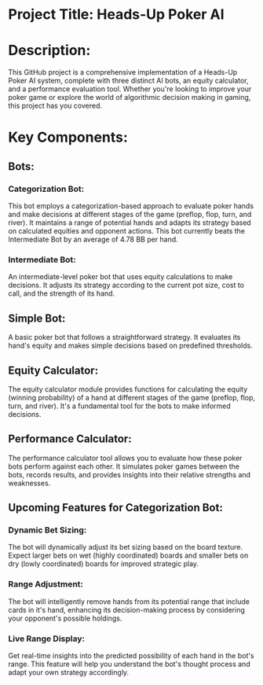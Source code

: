 # Project Title: Heads-Up Poker AI

# Description:
This GitHub project is a comprehensive implementation of a Heads-Up Poker AI system, complete with three distinct AI bots, an equity calculator, and a performance evaluation tool. Whether you're looking to improve your poker game or explore the world of algorithmic decision making in gaming, this project has you covered.

# Key Components:

## Bots:

### Categorization Bot: 
This bot employs a categorization-based approach to evaluate poker hands and make decisions at different stages of the game (preflop, flop, turn, and river). It maintains a range of potential hands and adapts its strategy based on calculated equities and opponent actions. This bot currently beats the Intermediate Bot by an average of 4.78 BB per hand.
### Intermediate Bot: 
An intermediate-level poker bot that uses equity calculations to make decisions. It adjusts its strategy according to the current pot size, cost to call, and the strength of its hand.
## Simple Bot: 
A basic poker bot that follows a straightforward strategy. It evaluates its hand's equity and makes simple decisions based on predefined thresholds.
## Equity Calculator:
The equity calculator module provides functions for calculating the equity (winning probability) of a hand at different stages of the game (preflop, flop, turn, and river). It's a fundamental tool for the bots to make informed decisions.
## Performance Calculator:
The performance calculator tool allows you to evaluate how these poker bots perform against each other. It simulates poker games between the bots, records results, and provides insights into their relative strengths and weaknesses.
## Upcoming Features for Categorization Bot:
### Dynamic Bet Sizing: 
The bot will dynamically adjust its bet sizing based on the board texture. Expect larger bets on wet (highly coordinated) boards and smaller bets on dry (lowly coordinated) boards for improved strategic play.
### Range Adjustment: 
The bot will intelligently remove hands from its potential range that include cards in it's hand, enhancing its decision-making process by considering your opponent's possible holdings.
### Live Range Display: 
Get real-time insights into the predicted possibility of each hand in the bot's range. This feature will help you understand the bot's thought process and adapt your own strategy accordingly.

